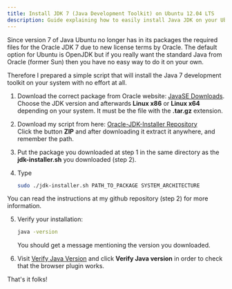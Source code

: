 ```yaml
---
title: Install JDK 7 (Java Development Toolkit) on Ubuntu 12.04 LTS
description: Guide explaining how to easily install Java JDK on your Ubuntu 12.04 LTS.
---
```


Since version 7 of Java Ubuntu no longer has in its packages the required files for the Oracle JDK 7 due to new license terms by Oracle. The default option for Ubuntu is OpenJDK but if you really want the standard Java from Oracle (former Sun) then you have no easy way to do it on your own.

Therefore I prepared a simple script that will install the Java 7 development toolkit on your system with no effort at all.

1. Download the correct package from Oracle website: [JavaSE Downloads](http://www.oracle.com/technetwork/java/javase/downloads/index.html "JavaSE Downloads").  
Choose the JDK version and afterwards **Linux x86** or **Linux x64** depending on your system. It must be the file with the **.tar.gz** extension.

2. Download my script from here: [Oracle-JDK-Installer Repository](https://github.com/lambrospetrou/oracle-jdk-installer)  
Click the button **ZIP** and after downloading it extract it anywhere, and remember the path.

3. Put the package you downloaded at step 1 in the same directory as the **jdk-installer.sh** you downloaded (step 2).

4. Type

    ```bash
    sudo ./jdk-installer.sh PATH_TO_PACKAGE SYSTEM_ARCHITECTURE
    ```
You can read the instructions at my github repository (step 2) for more information.

5. Verify your installation:

    ```bash
    java -version
    ```
    You should get a message mentioning the version you downloaded.

6. Visit [Verify Java Version](http://www.java.com/en/download/installed.jsp) and click **Verify Java version** in order to check that the browser plugin works.

That's it folks!
